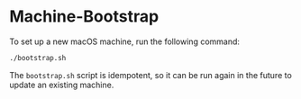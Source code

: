 # Machine-Bootstrap

To set up a new macOS machine, run the following command:
```bash
./bootstrap.sh
```
The `bootstrap.sh` script is idempotent, so it can be run again in the future to update an existing machine.
